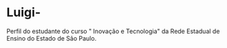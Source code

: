 # Luigi-
Perfil do estudante do curso " Inovação e Tecnologia" da Rede Estadual de Ensino do Estado de São Paulo. 
